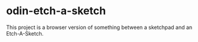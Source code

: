 # odin-etch-a-sketch
This project is a browser version of something between a sketchpad and an 
Etch-A-Sketch.
